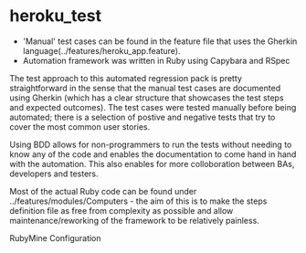 # heroku_test

* 'Manual' test cases can be found in the feature file that uses the Gherkin language(../features/heroku_app.feature). 
* Automation framework was written in Ruby using Capybara and RSpec 

The test approach to this automated regression pack is pretty straightforward in the sense that the manual test cases are documented using Gherkin (which has a clear structure that showcases the test steps and expected outcomes). The test cases were tested manually before being automated; there is a selection of postive and negative tests that try to cover the most common user stories. 

Using BDD allows for non-programmers to run the tests without needing to know any of the code and enables the documentation to come hand in hand with the automation. This also enables for more colloboration between BAs, developers and testers. 

Most of the actual Ruby code can be found under ../features/modules/Computers - the aim of this is to make the steps definition file as free from complexity as possible and allow maintenance/reworking of the framework to be relatively painless. 

RubyMine Configuration 


